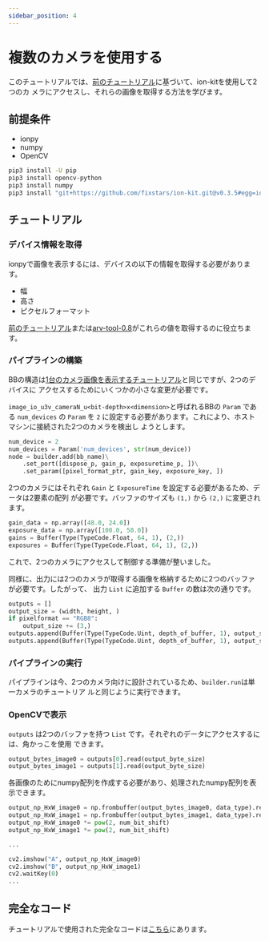 ```yaml
---
sidebar_position: 4
---
```


# 複数のカメラを使用する

このチュートリアルでは、[前のチュートリアル](display-image)に基づいて、ion-kitを使用して2つのカ
メラにアクセスし、それらの画像を取得する方法を学びます。

## 前提条件

* ionpy
* numpy
* OpenCV

```bash
pip3 install -U pip
pip3 install opencv-python
pip3 install numpy
pip3 install "git+https://github.com/fixstars/ion-kit.git@v0.3.5#egg=ionpy&subdirectory=python" 
```

## チュートリアル

### デバイス情報を取得

ionpyで画像を表示するには、デバイスの以下の情報を取得する必要があります。

* 幅
* 高さ
* ピクセルフォーマット

[前のチュートリアル](obtain-device-info.md)または[arv-tool-0.8](../../external/aravis/arv-tools.md)がこれらの値を取得するのに役立ちます。

### パイプラインの構築

BBの構造は[1台のカメラ画像を表示するチュートリアル](display-image)と同じですが、2つのデバイスに
アクセスするためにいくつかの小さな変更が必要です。

`image_io_u3v_cameraN_u<bit-depth>x<dimension>`と呼ばれるBBの `Param` である `num_devices` の `Param` を `2` に設定する必要があります。これにより、ホストマシンに接続された2つのカメラを検出し 
ようとします。

```python
num_device = 2
num_devices = Param('num_devices', str(num_device))
node = builder.add(bb_name)\
    .set_port([dispose_p, gain_p, exposuretime_p, ])\
    .set_param([pixel_format_ptr, gain_key, exposure_key, ])
```

2つのカメラにはそれぞれ `Gain` と `ExposureTime` を設定する必要があるため、データは2要素の配列 
が必要です。バッファのサイズも `(1,)` から `(2,)` に変更されます。

```python
gain_data = np.array([48.0, 24.0])
exposure_data = np.array([100.0, 50.0])
gains = Buffer(Type(TypeCode.Float, 64, 1), (2,))
exposures = Buffer(Type(TypeCode.Float, 64, 1), (2,))
```

これで、2つのカメラにアクセスして制御する準備が整いました。

同様に、出力には2つのカメラが取得する画像を格納するために2つのバッファが必要です。したがって、 
出力 `List` に追加する `Buffer` の数は次の通りです。

```python
outputs = []
output_size = (width, height, )
if pixelformat == "RGB8":
    output_size += (3,)
outputs.append(Buffer(Type(TypeCode.Uint, depth_of_buffer, 1), output_size))
outputs.append(Buffer(Type(TypeCode.Uint, depth_of_buffer, 1), output_size))
```

### パイプラインの実行

パイプラインは今、2つのカメラ向けに設計されているため、`builder.run`は単一カメラのチュートリア 
ルと同じように実行できます。

### OpenCVで表示

`outputs` は2つのバッファを持つ `List` です。それぞれのデータにアクセスするには、角かっこを使用
できます。

```python
output_bytes_image0 = outputs[0].read(output_byte_size)
output_bytes_image1 = outputs[1].read(output_byte_size)
```

各画像のためにnumpy配列を作成する必要があり、処理されたnumpy配列を表示できます。

```python
output_np_HxW_image0 = np.frombuffer(output_bytes_image0, data_type).reshape(buf_size_opencv)  
output_np_HxW_image1 = np.frombuffer(output_bytes_image1, data_type).reshape(buf_size_opencv)  
output_np_HxW_image0 *= pow(2, num_bit_shift)
output_np_HxW_image1 *= pow(2, num_bit_shift)

...

cv2.imshow("A", output_np_HxW_image0)
cv2.imshow("B", output_np_HxW_image1)
cv2.waitKey(0)
...
```

## 完全なコード

チュートリアルで使用された完全なコードは[こちら](https://github.com/Sensing-Dev/tutorials/blob/v23.11.01/python/tutorial1_display_2cam.py)にあります。